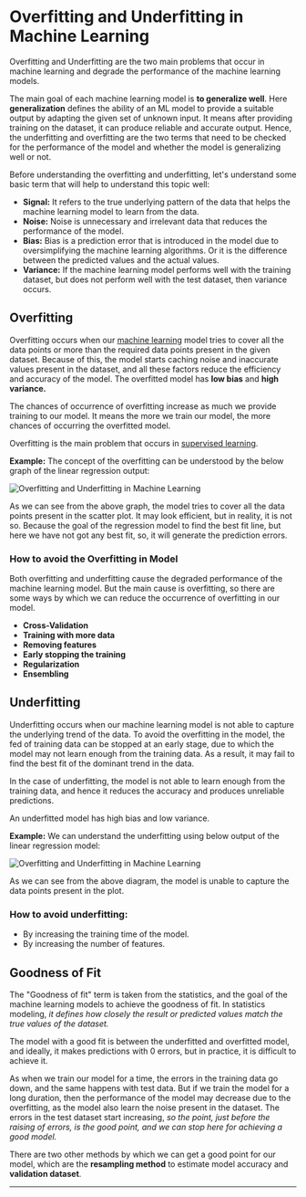 # Overfitting and Underfitting in Machine Learning
Overfitting and Underfitting are the two main problems that occur in machine learning and degrade the performance of the machine learning models.

The main goal of each machine learning model is **to generalize well**. Here **generalization** defines the ability of an ML model to provide a suitable output by adapting the given set of unknown input. It means after providing training on the dataset, it can produce reliable and accurate output. Hence, the underfitting and overfitting are the two terms that need to be checked for the performance of the model and whether the model is generalizing well or not.

Before understanding the overfitting and underfitting, let's understand some basic term that will help to understand this topic well:

*   **Signal:** It refers to the true underlying pattern of the data that helps the machine learning model to learn from the data.
*   **Noise:** Noise is unnecessary and irrelevant data that reduces the performance of the model.
*   **Bias:** Bias is a prediction error that is introduced in the model due to oversimplifying the machine learning algorithms. Or it is the difference between the predicted values and the actual values.
*   **Variance:** If the machine learning model performs well with the training dataset, but does not perform well with the test dataset, then variance occurs.

Overfitting
-----------

Overfitting occurs when our [machine learning](https://www.javatpoint.com/machine-learning) model tries to cover all the data points or more than the required data points present in the given dataset. Because of this, the model starts caching noise and inaccurate values present in the dataset, and all these factors reduce the efficiency and accuracy of the model. The overfitted model has **low bias** and **high variance.**

The chances of occurrence of overfitting increase as much we provide training to our model. It means the more we train our model, the more chances of occurring the overfitted model.

Overfitting is the main problem that occurs in [supervised learning](https://www.javatpoint.com/supervised-machine-learning).

**Example:** The concept of the overfitting can be understood by the below graph of the linear regression output:

![Overfitting and Underfitting in Machine Learning](https://static.javatpoint.com/tutorial/machine-learning/images/overfitting-and-underfitting.png)

As we can see from the above graph, the model tries to cover all the data points present in the scatter plot. It may look efficient, but in reality, it is not so. Because the goal of the regression model to find the best fit line, but here we have not got any best fit, so, it will generate the prediction errors.

### How to avoid the Overfitting in Model

Both overfitting and underfitting cause the degraded performance of the machine learning model. But the main cause is overfitting, so there are some ways by which we can reduce the occurrence of overfitting in our model.

*   **Cross-Validation**
*   **Training with more data**
*   **Removing features**
*   **Early stopping the training**
*   **Regularization**
*   **Ensembling**

Underfitting
------------

Underfitting occurs when our machine learning model is not able to capture the underlying trend of the data. To avoid the overfitting in the model, the fed of training data can be stopped at an early stage, due to which the model may not learn enough from the training data. As a result, it may fail to find the best fit of the dominant trend in the data.

In the case of underfitting, the model is not able to learn enough from the training data, and hence it reduces the accuracy and produces unreliable predictions.

An underfitted model has high bias and low variance.

**Example:** We can understand the underfitting using below output of the linear regression model:

![Overfitting and Underfitting in Machine Learning](https://static.javatpoint.com/tutorial/machine-learning/images/overfitting-and-underfitting2.png)

As we can see from the above diagram, the model is unable to capture the data points present in the plot.

### How to avoid underfitting:

*   By increasing the training time of the model.
*   By increasing the number of features.

Goodness of Fit
---------------

The "Goodness of fit" term is taken from the statistics, and the goal of the machine learning models to achieve the goodness of fit. In statistics modeling, _it defines how closely the result or predicted values match the true values of the dataset._

The model with a good fit is between the underfitted and overfitted model, and ideally, it makes predictions with 0 errors, but in practice, it is difficult to achieve it.

As when we train our model for a time, the errors in the training data go down, and the same happens with test data. But if we train the model for a long duration, then the performance of the model may decrease due to the overfitting, as the model also learn the noise present in the dataset. The errors in the test dataset start increasing, _so the point, just before the raising of errors, is the good point, and we can stop here for achieving a good model._

There are two other methods by which we can get a good point for our model, which are the **resampling method** to estimate model accuracy and **validation dataset**.

* * *